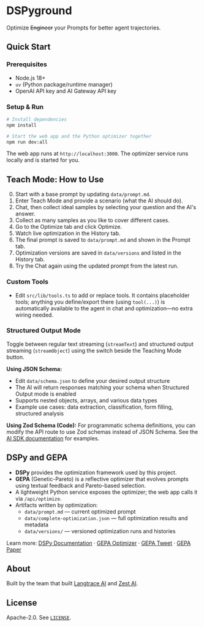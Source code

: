# DSPyground

Optimize ~~Engineer~~ your Prompts for better agent trajectories.

## Quick Start

### Prerequisites
- Node.js 18+
- `uv` (Python package/runtime manager)
- OpenAI API key and AI Gateway API key

### Setup & Run
```bash
# Install dependencies
npm install

# Start the web app and the Python optimizer together
npm run dev:all
```

The web app runs at `http://localhost:3000`. The optimizer service runs locally and is started for you.

## Teach Mode: How to Use
0. Start with a base prompt by updating `data/prompt.md`.
1. Enter Teach Mode and provide a scenario (what the AI should do).
2. Chat, then collect ideal samples by selecting your question and the AI's answer.
3. Collect as many samples as you like to cover different cases.
4. Go to the Optimize tab and click Optimize.
5. Watch live optimization in the History tab.
6. The final prompt is saved to `data/prompt.md` and shown in the Prompt tab.
7. Optimization versions are saved in `data/versions` and listed in the History tab.
8. Try the Chat again using the updated prompt from the latest run.

### Custom Tools
- Edit `src/lib/tools.ts` to add or replace tools. It contains placeholder tools; anything you define/export there (using `tool(...)`) is automatically available to the agent in chat and optimization—no extra wiring needed.

### Structured Output Mode
Toggle between regular text streaming (`streamText`) and structured output streaming (`streamObject`) using the switch beside the Teaching Mode button.

**Using JSON Schema:**
- Edit `data/schema.json` to define your desired output structure
- The AI will return responses matching your schema when Structured Output mode is enabled
- Supports nested objects, arrays, and various data types
- Example use cases: data extraction, classification, form filling, structured analysis

**Using Zod Schema (Code):**
For programmatic schema definitions, you can modify the API route to use Zod schemas instead of JSON Schema. See the [AI SDK documentation](https://ai-sdk.dev/docs/reference/ai-sdk-core/stream-object) for examples.

## DSPy and GEPA

- **DSPy** provides the optimization framework used by this project.
- **GEPA** (Genetic-Pareto) is a reflective optimizer that evolves prompts using textual feedback and Pareto-based selection.
- A lightweight Python service exposes the optimizer; the web app calls it via `/api/optimize`.
- Artifacts written by optimization:
  - `data/prompt.md` — current optimized prompt
  - `data/complete-optimization.json` — full optimization results and metadata
  - `data/versions/` — versioned optimization runs and histories

Learn more: [DSPy Documentation](https://dspy.ai/) · [GEPA Optimizer](https://dspy.ai/api/optimizers/GEPA/) · [GEPA Tweet](https://x.com/LakshyAAAgrawal/status/1949867953421496715) · [GEPA Paper](https://arxiv.org/pdf/2507.19457)

## About
Built by the team that built [Langtrace AI](https://langtrace.ai) and [Zest AI](https://heyzest.ai).

## License
Apache-2.0. See [`LICENSE`](LICENSE).